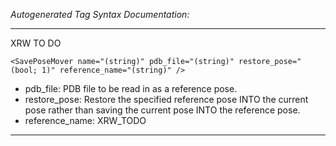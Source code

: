 _Autogenerated Tag Syntax Documentation:_

---
XRW TO DO

```
<SavePoseMover name="(string)" pdb_file="(string)" restore_pose="(bool; 1)" reference_name="(string)" />
```

-   pdb_file: PDB file to be read in as a reference pose.
-   restore_pose: Restore the specified reference pose INTO the current pose rather than saving the current pose INTO the reference pose.
-   reference_name: XRW_TODO

---

